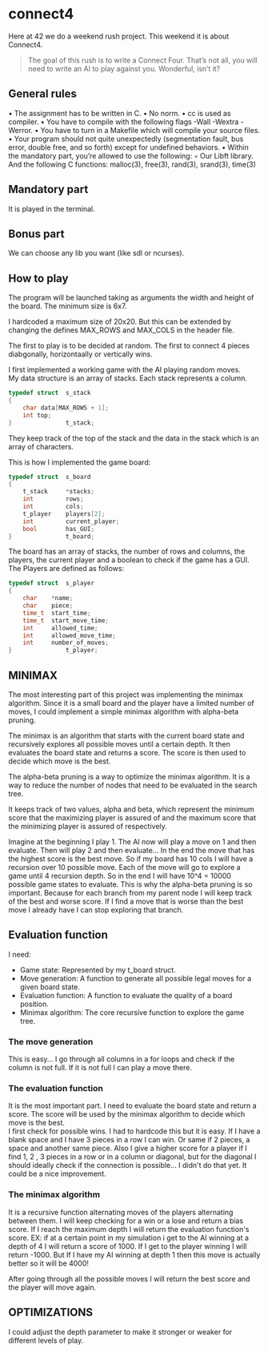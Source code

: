 # connect4

Here at 42 we do a weekend rush project. This weekend it is about Connect4.

> The goal of this rush is to write a Connect Four. That’s not all, you will need to write
an AI to play against you. Wonderful, isn’t it?


## General rules
• The assignment has to be written in C.
• No norm.
• cc is used as compiler.
• You have to compile with the following flags -Wall -Wextra -Werror.
• You have to turn in a Makefile which will compile your source files.
• Your program should not quite unexpectedly (segmentation fault, bus error, double
free, and so forth) except for undefined behaviors.
• Within the mandatory part, you’re allowed to use the following:
◦ Our Libft library. And the following C functions:  malloc(3), free(3), rand(3), srand(3), time(3)

## Mandatory part
It is played in the terminal.

## Bonus part
We can choose any lib you want (like sdl or ncurses).

## How to play
The program will be launched taking as arguments the width and height of the board. The minimum size is 6x7.

I hardcoded a maximum size of 20x20. But this can be extended by changing the defines MAX_ROWS and MAX_COLS in the header file.

The first to play is to be decided at random. The first to connect 4 pieces diabgonally, horizontaally or vertically wins.

I first implemented a working game with the AI playing random moves.  
My data structure is an array of stacks. Each stack represents a column.
```c
typedef struct	s_stack
{
	char data[MAX_ROWS + 1];
	int top;
} 				t_stack;
```
They keep track of the top of the stack and the data in the stack which is an array of characters.

This is how I implemented the game board:
```c
typedef struct	s_board
{
	t_stack		*stacks;
	int			rows;
	int			cols;
	t_player	players[2];
	int			current_player;	
	bool		has_GUI;
} 				t_board;
```
The board has an array of stacks, the number of rows and columns, the players, the current player and a boolean to check if the game has a GUI.
The Players are defined as follows:
```c
typedef struct 	s_player
{
	char 	*name;
	char 	piece;
	time_t 	start_time;
	time_t 	start_move_time;
	int 	allowed_time;
	int 	allowed_move_time;
	int 	number_of_moves;
}				t_player;
```

## MINIMAX

The most interesting part of this project was implementing the minimax algorithm. Since it is a small board and the player have a limited number of moves, I could implement a simple minimax algorithm with alpha-beta pruning.

The minimax is an algorithm that starts with the current board state and recursively explores all possible moves until a certain depth. It then evaluates the board state and returns a score. The score is then used to decide which move is the best.

The alpha-beta pruning is a way to optimize the minimax algorithm. It is a way to reduce the number of nodes that need to be evaluated in the search tree.  

It keeps track of two values, alpha and beta, which represent the minimum score that the maximizing player is assured of and the maximum score that the minimizing player is assured of respectively.

Imagine at the beginning I play 1. The AI now will play a move on 1 and then evaluate. Then will play 2 and then evaluate...
In the end the move that has the highest score is the best move.
So if my board has 10 cols I will have a recursion over 10 possible move. Each of the move will go to explore a game until 4 recursion depth. So in the end I will have 10^4 = 10000 possible game states to evaluate. This is why the alpha-beta pruning is so important. Because for each branch from my parent node I will keep track of the best and worse score. If I find a move that is worse than the best move I already have I can stop exploring that branch.

## Evaluation function
I need:
- Game state: Represented by my t_board struct.
- Move generation: A function to generate all possible legal moves for a given board state.
- Evaluation function: A function to evaluate the quality of a board position.
- Minimax algorithm: The core recursive function to explore the game tree.

### The move generation
This is easy... I go through all columns in a for loops and check if the column is not full. If it is not full I can play a move there.

### The evaluation function 
It is the most important part. I need to evaluate the board state and return a score. The score will be used by the minimax algorithm to decide which move is the best.  
I first check for possible wins. I had to hardcode this but it is easy. If I have a blank space and I have 3 pieces in a row I can win. Or same if 2 pieces, a space and another same piece.
Also I give a higher score for a player if I find 1, 2 , 3 pieces in a row or in a column or diagonal, but for the diagonal I should ideally check if the connection is possible... I didn't do that yet. It could be a nice improvement.

### The minimax algorithm
It is a recursive function alternating moves of the players alternating between them. I will keep checking for a win or a lose and return a bias score. If I reach the maximum depth I will return the evaluation function's score.
EX:
if at a certain point in my simulation i get to the AI winning at a depth of 4 I will return a score of 1000. If I get to the player winning I will return -1000. But If I have my AI winning at depth 1 then this move is actually better so it will be 4000!

After going through all the possible moves I will return the best score and the player will move again.

## OPTIMIZATIONS
I could adjust the depth parameter to make it stronger or weaker for different levels of play. 